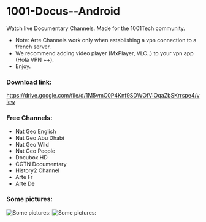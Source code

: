 # 1001-Docus--Android
Watch live Documentary Channels.
Made for the 1001Tech community.

* Note: Arte Channels work only when establishing a vpn connection to a french server.
* We recommend adding video player (MxPlayer, VLC..) to your vpn app (Hola VPN ++).
* Enjoy.


### Download link:
 https://drive.google.com/file/d/1M5vmC0P4Knf9SDWOfVIOqaZbSKrrspe4/view
 
### Free Channels:

 * Nat Geo English
 * Nat Geo Abu Dhabi
 * Nat Geo Wild
 * Nat Geo People
 * Docubox HD
 * CGTN Documentary
 * History2 Channel
 * Arte Fr
 * Arte De


### Some pictures:
![Some pictures:](https://i.imgur.com/1HbJ6kA.jpg)
![Some pictures:](https://i.imgur.com/lQucmML.jpg)
